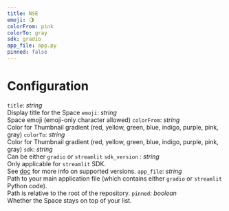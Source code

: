 ```yaml
---
title: NSE
emoji: 🌖
colorFrom: pink
colorTo: gray
sdk: gradio
app_file: app.py
pinned: false
---
```

# Configuration
`title`: _string_  
Display title for the Space
`emoji`: _string_  
Space emoji (emoji-only character allowed)
`colorFrom`: _string_  
Color for Thumbnail gradient (red, yellow, green, blue, indigo, purple, pink, gray)
`colorTo`: _string_  
Color for Thumbnail gradient (red, yellow, green, blue, indigo, purple, pink, gray)
`sdk`: _string_  
Can be either `gradio` or `streamlit`
`sdk_version` : _string_  
Only applicable for `streamlit` SDK.  
See [doc](https://hf.co/docs/hub/spaces) for more info on supported versions.
`app_file`: _string_  
Path to your main application file (which contains either `gradio` or `streamlit` Python code).  
Path is relative to the root of the repository.
`pinned`: _boolean_  
Whether the Space stays on top of your list.